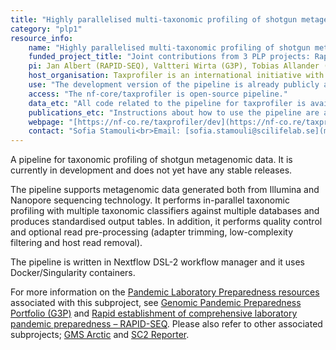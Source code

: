 ```yaml
---
title: "Highly parallelised multi-taxonomic profiling of shotgun metagenomic data (taxprofiler)"
category: "plp1"
resource_info:
    name: "Highly parallelised multi-taxonomic profiling of shotgun metagenomic data (taxprofiler)"
    funded_project_title: "Joint contributions from 3 PLP projects: Rapid establishment of comprehensive laboratory pandemic preparedness – RAPID-SEQ (PLP1 capability), Genomic Pandemic Preparedness Portfolio (G3P) (PLP1 capability), and Next generation clinical virology (PLP TDP project)."
    pi: Jan Albert (RAPID-SEQ), Valtteri Wirta (G3P), Tobias Allander (Next generation clinical virology)
    host_organisation: Taxprofiler is an international initiative with Swedish contributions from Karolinska Institutet, Karolinska University Hospital, SciLifeLab, Region Östergötland and Genomic Medicine Sweden
    use: "The development version of the pipeline is already publicly available for taxonomic classification of metagenomic data and it can be used for Pandemic Preparedness research as soon as the first stable release is available."
    access: "The nf-core/taxprofiler is open-source pipeline."
    data_etc: "All code related to the pipeline for taxprofiler is available on [GitHub](https://github.com/nf-core/taxprofiler)."
    publications_etc: "Instructions about how to use the pipeline are available on [nf-core](https://nf-co.re/taxprofiler/dev/usage)."
    webpage: "[https://nf-co.re/taxprofiler/dev](https://nf-co.re/taxprofiler/dev)"
    contact: "Sofia Stamouli<br>Email: [sofia.stamouli@scilifelab.se](mailto:sofia.stamouli@scilifelab.se)"
---
```


A pipeline for taxonomic profiling of shotgun metagenomic data. It is currently in development and does not yet have any stable releases.

The pipeline supports metagenomic data generated both from Illumina and Nanopore sequencing technology. It performs in-parallel taxonomic profiling with multiple taxonomic classifiers against multiple databases and produces standardised output tables. In addition, it performs quality control and optional read pre-processing (adapter trimming, low-complexity filtering and host read removal).

The pipeline is written in Nextflow DSL-2 workflow manager and it uses Docker/Singularity containers.

For more information on the [Pandemic Laboratory Preparedness resources](/resources/) associated with this subproject, see [Genomic Pandemic Preparedness Portfolio (G3P)](/resources/g3p/) and [Rapid establishment of comprehensive laboratory pandemic preparedness – RAPID-SEQ](/resources/rapid-seq/). Please also refer to other associated subprojects; [GMS Arctic](/resources-subprojects/gms-arctic/) and [SC2 Reporter](/resources-subprojects/sc2reporter/).